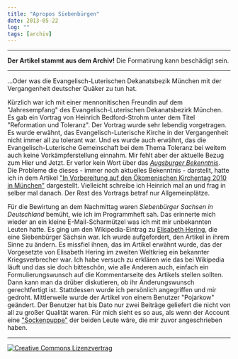 ```yaml
---
title: "Apropos Siebenbürgen"
date: 2013-05-22
log: ""
tags: [archiv]
---
```

<hr><b>Der Artikel stammt aus dem Archiv!</b> Die Formatirung kann beschädigt sein.<hr>
<p>...Oder was die Evangelisch-Luterischen Dekanatsbezik München mit der Vergangenheit deutscher Quäker zu tun hat.</p>

<p>Kürzlich war ich mit einer mennonitischen Freundin auf dem "Jahresempfang" des Evangelisch-Luterischen Dekanatsbezirk München. Es gab ein Vortrag von Heinrich Bedford-Strohm unter dem Titel "Reformation und Toleranz". Der Vortrag wurde sehr lebendig vorgetragen. Es wurde erwähnt, das Evangelisch-Luterische Kirche in der Vergangenheit nicht immer all zu tolerant war.
<!--break-->
Und es wurde auch erwähnt, das die Evangelisch-Luterische Gemeinschaft bei dem Thema Toleranz bei weitem auch keine Vorkämpferstellung einnahm. Mir fehlt aber der aktuelle Bezug zum Hier und Jetzt. Er verlor kein Wort über das <a href="https://de.wikipedia.org/wiki/Confessio_Augustana"><i>Augsburger Bekenntnis</i></a>. Die Probleme die dieses - immer noch aktuelles Bekenntnis - darstellt, hatte ich in dem Artikel <a href="http://www.the-independent-friend.de/?q=In_Vorbereitung_auf_den_Oekomenischen_Kirchentag_2010_in_Muenchen">"In Vorbereitung auf den Ökomenischen Kirchentag 2010 in München"</a> dargestellt. Vielleicht schreibe ich Heinrich mal an und frag in selber mal danach. Der Rest des Vortrags betraf nur Allgemeinplätze. </p>

<p>Für die Bewirtung an dem Nachmittag waren <i>Siebenbürger Sachsen in Deutschland</i> bemüht, wie ich im Programmheft sah. Das erinnerte mich wieder an ein kleine E-Mail-Scharmützel was ich mit mir unbekannten Leuten hatte. Es ging um den Wikipedia-Eintrag zu <a href="http://de.wikipedia.org/wiki/Elisabeth_Hering">Elisabeth Hering</a>, die eine  Siebenbürger Sächsin war. Ich wurde aufgefordert, den Artikel in ihrem Sinne zu ändern. Es missfiel ihnen, das im Artikel erwähnt wurde, das der Vorgesetzte von Elisabeth Hering im zweiten Weltkrieg ein bekannter Kriegsverbrecher war. Ich habe versuch zu erklären wie das bei Wikipedia läuft und das sie doch bitteschön, wie alle Anderen auch, einfach ein Formulierungswunsch auf die Kommentarseite des Artikels stellen sollten. Dann kann man da drüber diskutieren, ob ihr Änderungswunsch gerechtfertigt ist. Stattdessen wurde ich persönlich angegriffen und mir gedroht. Mittlerweile wurde der Artikel von einem Benutzer "Pojarkow" geändert. Der Benutzer hat bis Dato nur zwei Beiträge geliefert die nicht von all zu großer Qualität waren. Für mich sieht es so aus, als wenn der Account eine <a href="http://de.wikipedia.org/wiki/Sockenpuppe_%28Netzkultur%29">"Sockenpuppe"</a> der beiden Leute wäre, die mir zuvor angeschrieben haben.</p> 


<hr>
<a rel="license" href="http://creativecommons.org/licenses/by-sa/3.0/"><img alt="Creative Commons Lizenzvertrag" style="border-width:0" src="http://i.creativecommons.org/l/by-sa/3.0/88x31.png" /></a>
